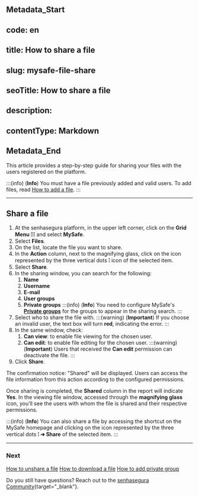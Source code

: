 ## Metadata_Start 
## code: en
## title: How to share a file 
## slug: mysafe-file-share 
## seoTitle: How to share a file 
## description:  
## contentType: Markdown 
## Metadata_End
This article provides a step-by-step guide for sharing your files with the users registered on the platform.

:::(info) (**Info**)
You must have a file previously added and valid users. To add files, read [How to add a file](/v3-32/docs/mysafe-files-add).
:::
***
## Share a file

1. At the senhasegura platform, in the upper left corner, click on the **Grid Menu ⁝⁝⁝** and select **MySafe**.
2. Select **Files**. 
3. On the list, locate the file you want to share.
4. In the **Action** column, next to the magnifying glass, click on the icon represented by the three vertical dots **⁝** icon of the selected item.
5. Select **Share**.
6. In the sharing window, you can search for the following:
    1. **Name**
    2. **Username**
    3. **E-mail**
    4. **User groups**
    5. **Private groups**
    :::(info) (**Info**)
    You need to configure MySafe's **[Private groups](/v3-32/docs/mysafe-private-group)** for the groups to appear in the sharing search.
    :::
7. Select who to share the file with.
    :::(warning) (**Important**)
    If you choose an invalid user, the text box will turn **red**, indicating the error.
    :::
8. In the same window, check:
    1. **Can view**: to enable file viewing for the chosen user.
    2. **Can edit**: to enable file editing for the chosen user.
    :::(warning) (**Important**)
    Users that received the **Can edit** permission can deactivate the file.
    :::
9. Click **Share**.

The confirmation notice: "Shared" will be displayed. Users can access the file information from this action according to the configured permissions.

Once sharing is completed,  the **Shared** column in the report will indicate **Yes**. In the viewing file window, accessed through the **magnifying glass** icon, you’ll see the users with whom the file is shared and their respective permissions.

:::(info) (**Info**)
You can also share a file by accessing the shortcut on the MySafe homepage and clicking on the icon represented by the three vertical dots **⁝ ➔ Share** of the selected item.
:::
***
### Next
[How to unshare a file](/v3-32/docs/mysafe-file-unshare)
[How to download a file](/v3-32/docs/mysafe-file-download)
[How to add private group](/v3-32/docs/mysafe-private-group-add)

Do you still have questions? Reach out to the [senhasegura Community](https://community.senhasegura.io/){target="_blank"}.